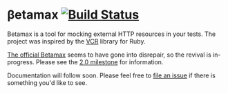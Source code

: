 # &beta;etamax [![Build Status](https://travis-ci.org/cowboygneox/betamax.svg?branch=master)](https://travis-ci.org/cowboygneox/betamax)

Betamax is a tool for mocking external HTTP resources in your tests. The project was inspired by the [VCR](https://relishapp.com/vcr/vcr/docs) library for Ruby.

[The official Betamax](https://github.com/robfletcher/betamax) seems to have gone into disrepair, so the revival is in-progress. Please see the [2.0 milestone](https://github.com/cowboygneox/betamax/milestones) for information.

Documentation will follow soon. Please feel free to [file an issue](https://github.com/cowboygneox/betamax/issues) if there is something you'd like to see.

